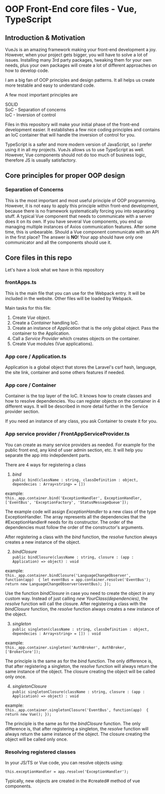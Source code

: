 # OOP Front-End core files - Vue, TypeScript

## Introduction & Motivation

VueJs is an amazing framework making your front-end development a joy. However, when your project gets bigger, you will have to solve 
a lot of issues. Installing many 3rd party packages, tweaking them for your own needs, plus your own packages will create a lot of 
different approaches on how to develop code.

I am a big fan of OOP principles and design patterns. It all helps us create more testable and easy to understand code. 

A few most important principles are

SOLID<br>
SoC - Separation of concerns<br>
IoC - Inversion of control

Files in this repository will make your initial phase of the front-end development easier. It establishes a few nice coding principles and contains 
an IoC container that will handle the inversion of control for you.

TypeScript is a safer and more modern version of JavaScript, so I prefer using it in all my projects. VueJs allows us to use TypeScript as well.
However, Vue components should not do too much of business logic, therefore JS is usually satisfactory.


## Core principles for proper OOP design

### Separation of Concerns

This is the most important and most useful principle of OOP programming. However, it is not easy to apply this principle within front-end development, because there is no framework systematically forcing you into separating stuff. A typical Vue component that needs to communicate with a server does it on its own. If you have several Vue components, you end up managing multiple instances of Axios communication features. After some time, this is unbearable.  Should a Vue component communicate with an API in the first place? The answer is **NO**! Your app should have only one communicator and all the components should use it.


## Core files in this repo ##

Let's have a look what we have in this repository

### frontApps.ts ###

This is the main file that you can use for the Webpack entry. It will be included in the website. Other files will be loaded by Webpack.

Main tasks for this file:

1. Create *Vue* object.
2. Create a *Container* handling IoC.
3. Create an instance of *Application* that is the only global object. Pass the container to the Application.
4. Call a *Service Provider* which creates objects on the container.
5. Create Vue modules (Vue applications).


### App core / Application.ts ###

Application is a global object that stores the Laravel's csrf hash, language, the site link, container and some others features if needed.

### App core / Container ###

Container is the top layer of the IoC. It knows how to create classes and how to resolve dependencies. You can register objects on the container in 4 different ways. It will be described in more detail further in the Service provider section.

If you need an instance of any class, you ask Container to create it for you.


### App service provider / FrontAppServiceProvider.ts ###

You can create as many service providers as needed. For example for the public front end, any kind of user admin section, etc. It will help you separate the app into indepdendent parts.

There are 4 ways for registering a class

1) *bind*<br>
`
 public bind(className : string, classDefinition : object, dependecies : Array<string> = [])
`

example:<br>
`
 this._app.container.bind('ExceptionHandler', ExceptionHandler, ['EventBus', 'ExceptionFactory', 'StatusMessageQueue']);
`

The example code will assign *ExceptionHandler* to a new class of the type ExceptionHandler. The array represents all the dependencies that the #ExceptionHandler# needs for its constructor. The order of the dependencies must follow the order of the constructor's arguments.

After registering a class with the *bind* function, the *resolve* function always creates a new instance of the object.


2) *bindClosure*<br>
`
 public bindClosure(className : string, closure : (app : Application) => object) : void
`

example:<br>
`
  this._app.container.bindClosure('LanguageChangeObserver', function(app)  {
      let eventBus = app.container.resolve('EventBus');
      return new LanguageChangeObserver(eventBus);
  });
`

Use the function *bindClosure* in case you need to create the object in any custom way. Instead of just calling *new YourClass(dependencies)*, the *resolve* function will call the closure. After registering a class with the *bindClosure* function, the *resolve* function always creates a new instance of the object.


3) *singleton*<br>
`
 public singleton(className : string, classDefinition : object, dependecies : Array<string> = []) : void
`

example:<br>
`
this._app.container.singleton('AuthBroker', AuthBroker, ['BrokerCore']);
`

The principle is the same as for the *bind* function. The only difference is, that after registering a singleton, the *resolve* function will always return the same instance of the object. The closure creating the object will be called only once.


4) *singletonClosure*<br>
`
public singletonClosure(className : string, closure : (app : Application) => object) : void
`

example:<br>
`
  this._app.container.singletonClosure('EventBus', function(app)  {
      return new Vue();
  });
`

The principle is the same as for the *bindClosure* function. The only difference is, that after registering a singleton, the *resolve* function will always return the same instance of the object. The closure creating the object will be called only once.


### Resolving registered classes ###

In your JS/TS or Vue code, you can resolve objects using:

`
this.exceptionHandler = app.resolve('ExceptionHandler');
`

Typically, new objects are created in the #created# method of vue components.

